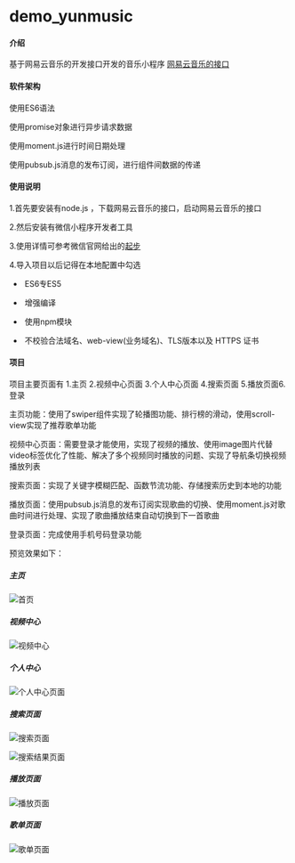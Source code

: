 # demo_yunmusic

#### 介绍

基于网易云音乐的开发接口开发的音乐小程序 [网易云音乐的接口](https://binaryify.github.io/NeteaseCloudMusicApi/#/)

#### 软件架构

使用ES6语法

使用promise对象进行异步请求数据

使用moment.js进行时间日期处理

使用pubsub.js消息的发布订阅，进行组件间数据的传递

#### 使用说明

1.首先要安装有node.js ，下载网易云音乐的接口，启动网易云音乐的接口

2.然后安装有微信小程序开发者工具

3.使用详情可参考微信官网给出的[起步](https://developers.weixin.qq.com/miniprogram/dev/framework/)

4.导入项目以后记得在本地配置中勾选

- ​    ES6专ES5

- ​	增强编译

- ​    使用npm模块

- ​	不校验合法域名、web-view(业务域名)、TLS版本以及 HTTPS 证书

  

#### 项目

项目主要页面有 1.主页  2.视频中心页面 3.个人中心页面  4.搜索页面 5.播放页面6.登录

主页功能：使用了swiper组件实现了轮播图功能、排行榜的滑动，使用scroll-view实现了推荐歌单功能

视频中心页面：需要登录才能使用，实现了视频的播放、使用image图片代替video标签优化了性能、解决了多个视频同时播放的问题、实现了导航条切换视频播放列表

搜索页面：实现了关键字模糊匹配、函数节流功能、存储搜索历史到本地的功能

播放页面：使用pubsub.js消息的发布订阅实现歌曲的切换、使用moment.js对歌曲时间进行处理、实现了歌曲播放结束自动切换到下一首歌曲

登录页面：完成使用手机号码登录功能

预览效果如下：



##### 主页        

![首页](https://gitee.com/nongstudy/images/raw/master/demo_%E4%BA%91%E9%9F%B3%E4%B9%90/%E9%A6%96%E9%A1%B5.PNG)





##### 视频中心

![视频中心](https://gitee.com/nongstudy/images/raw/master/demo_%E4%BA%91%E9%9F%B3%E4%B9%90/%E8%A7%86%E9%A2%91%E4%B8%AD%E5%BF%83.PNG)



##### 个人中心



![个人中心页面](https://gitee.com/nongstudy/images/raw/master/demo_%E4%BA%91%E9%9F%B3%E4%B9%90/%E4%B8%AA%E4%BA%BA%E4%B8%AD%E5%BF%83%E9%A1%B5%E9%9D%A2.PNG)

##### 搜索页面



![搜索页面](https://gitee.com/nongstudy/images/raw/master/demo_%E4%BA%91%E9%9F%B3%E4%B9%90/%E6%90%9C%E7%B4%A2%E9%A1%B5%E9%9D%A2.PNG)



![搜索结果页面](https://gitee.com/nongstudy/images/raw/master/demo_%E4%BA%91%E9%9F%B3%E4%B9%90/%E6%90%9C%E7%B4%A2%E7%BB%93%E6%9E%9C%E9%A1%B5%E9%9D%A2.PNG)

##### 播放页面



![播放页面](https://gitee.com/nongstudy/images/raw/master/demo_%E4%BA%91%E9%9F%B3%E4%B9%90/%E6%92%AD%E6%94%BE%E9%A1%B5%E9%9D%A2.PNG)

##### 歌单页面



![歌单页面](https://gitee.com/nongstudy/images/raw/master/demo_%E4%BA%91%E9%9F%B3%E4%B9%90/%E6%AD%8C%E5%8D%95%E9%A1%B5%E9%9D%A2.PNG)

